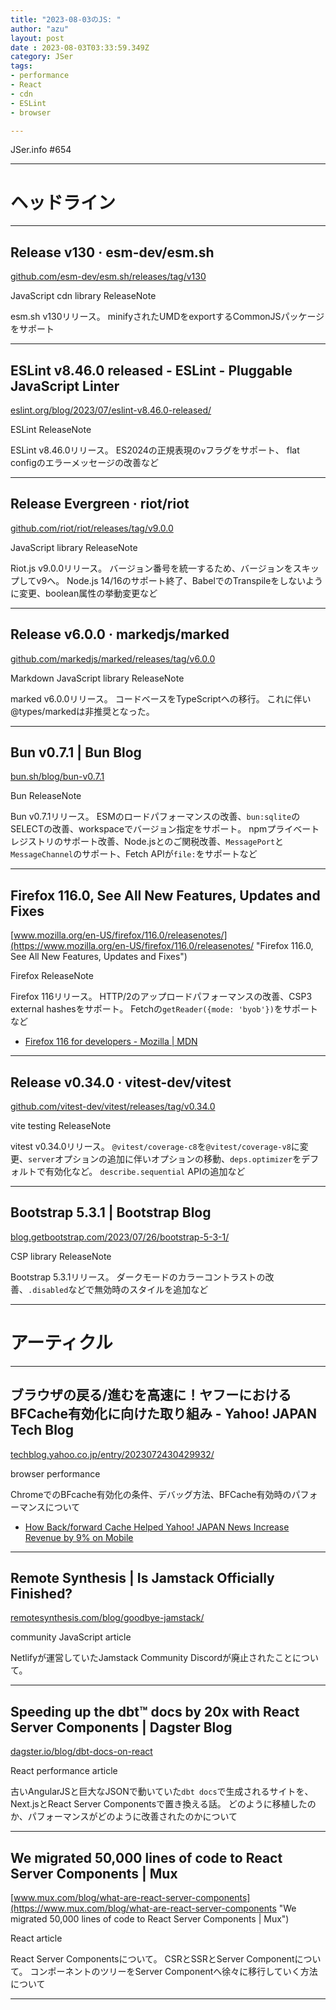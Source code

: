 ```yaml
---
title: "2023-08-03のJS: "
author: "azu"
layout: post
date : 2023-08-03T03:33:59.349Z
category: JSer
tags:
- performance
- React
- cdn
- ESLint
- browser

---
```


JSer.info #654

----

<h1 class="site-genre">ヘッドライン</h1>

----

## Release v130 · esm-dev/esm.sh
[github.com/esm-dev/esm.sh/releases/tag/v130](https://github.com/esm-dev/esm.sh/releases/tag/v130 "Release v130 · esm-dev/esm.sh")
<p class="jser-tags jser-tag-icon"><span class="jser-tag">JavaScript</span> <span class="jser-tag">cdn</span> <span class="jser-tag">library</span> <span class="jser-tag">ReleaseNote</span></p>

esm.sh v130リリース。
minifyされたUMDをexportするCommonJSパッケージをサポート


----

## ESLint v8.46.0 released - ESLint - Pluggable JavaScript Linter
[eslint.org/blog/2023/07/eslint-v8.46.0-released/](https://eslint.org/blog/2023/07/eslint-v8.46.0-released/ "ESLint v8.46.0 released - ESLint - Pluggable JavaScript Linter")
<p class="jser-tags jser-tag-icon"><span class="jser-tag">ESLint</span> <span class="jser-tag">ReleaseNote</span></p>

ESLint v8.46.0リリース。
ES2024の正規表現の`v`フラグをサポート、 flat configのエラーメッセージの改善など


----

## Release Evergreen · riot/riot
[github.com/riot/riot/releases/tag/v9.0.0](https://github.com/riot/riot/releases/tag/v9.0.0 "Release Evergreen · riot/riot")
<p class="jser-tags jser-tag-icon"><span class="jser-tag">JavaScript</span> <span class="jser-tag">library</span> <span class="jser-tag">ReleaseNote</span></p>

Riot.js v9.0.0リリース。
バージョン番号を統一するため、バージョンをスキップしてv9へ。
Node.js 14/16のサポート終了、BabelでのTranspileをしないように変更、boolean属性の挙動変更など


----

## Release v6.0.0 · markedjs/marked
[github.com/markedjs/marked/releases/tag/v6.0.0](https://github.com/markedjs/marked/releases/tag/v6.0.0 "Release v6.0.0 · markedjs/marked")
<p class="jser-tags jser-tag-icon"><span class="jser-tag">Markdown</span> <span class="jser-tag">JavaScript</span> <span class="jser-tag">library</span> <span class="jser-tag">ReleaseNote</span></p>

marked v6.0.0リリース。
コードベースをTypeScriptへの移行。
これに伴い@types/markedは非推奨となった。


----

## Bun v0.7.1 | Bun Blog
[bun.sh/blog/bun-v0.7.1](https://bun.sh/blog/bun-v0.7.1 "Bun v0.7.1 | Bun Blog")
<p class="jser-tags jser-tag-icon"><span class="jser-tag">Bun</span> <span class="jser-tag">ReleaseNote</span></p>

Bun v0.7.1リリース。
ESMのロードパフォーマンスの改善、`bun:sqlite`のSELECTの改善、workspaceでバージョン指定をサポート。
npmプライベートレジストリのサポート改善、Node.jsとのご関税改善、`MessagePort`と`MessageChannel`のサポート、Fetch APIが`file:`をサポートなど


----

## Firefox 116.0, See All New Features, Updates and Fixes
[www.mozilla.org/en-US/firefox/116.0/releasenotes/](https://www.mozilla.org/en-US/firefox/116.0/releasenotes/ "Firefox 116.0, See All New Features, Updates and Fixes")
<p class="jser-tags jser-tag-icon"><span class="jser-tag">Firefox</span> <span class="jser-tag">ReleaseNote</span></p>

Firefox 116リリース。
HTTP/2のアップロードパフォーマンスの改善、CSP3 external hashesをサポート。
Fetchの`getReader({mode: 'byob'})`をサポートなど

- [Firefox 116 for developers - Mozilla | MDN](https://developer.mozilla.org/en-US/docs/Mozilla/Firefox/Releases/116 "Firefox 116 for developers - Mozilla | MDN")

----

## Release v0.34.0 · vitest-dev/vitest
[github.com/vitest-dev/vitest/releases/tag/v0.34.0](https://github.com/vitest-dev/vitest/releases/tag/v0.34.0 "Release v0.34.0 · vitest-dev/vitest")
<p class="jser-tags jser-tag-icon"><span class="jser-tag">vite</span> <span class="jser-tag">testing</span> <span class="jser-tag">ReleaseNote</span></p>

vitest v0.34.0リリース。
`@vitest/coverage-c8`を`@vitest/coverage-v8`に変更、`server`オプションの追加に伴いオプションの移動、`deps.optimizer`をデフォルトで有効化など。
`describe.sequential` APIの追加など


----

## Bootstrap 5.3.1 | Bootstrap Blog
[blog.getbootstrap.com/2023/07/26/bootstrap-5-3-1/](https://blog.getbootstrap.com/2023/07/26/bootstrap-5-3-1/ "Bootstrap 5.3.1 | Bootstrap Blog")
<p class="jser-tags jser-tag-icon"><span class="jser-tag">CSP</span> <span class="jser-tag">library</span> <span class="jser-tag">ReleaseNote</span></p>

Bootstrap 5.3.1リリース。
ダークモードのカラーコントラストの改善、`.disabled`などで無効時のスタイルを追加など


----
<h1 class="site-genre">アーティクル</h1>

----

## ブラウザの戻る/進むを高速に！ヤフーにおけるBFCache有効化に向けた取り組み - Yahoo! JAPAN Tech Blog
[techblog.yahoo.co.jp/entry/2023072430429932/](https://techblog.yahoo.co.jp/entry/2023072430429932/ "ブラウザの戻る/進むを高速に！ヤフーにおけるBFCache有効化に向けた取り組み - Yahoo! JAPAN Tech Blog")
<p class="jser-tags jser-tag-icon"><span class="jser-tag">browser</span> <span class="jser-tag">performance</span></p>

ChromeでのBFcache有効化の条件、デバッグ方法、BFCache有効時のパフォーマンスについて

- [How Back/forward Cache Helped Yahoo! JAPAN News Increase Revenue by 9% on Mobile](https://web.dev/yahoo-japan-news-bfcache/ "How Back/forward Cache Helped Yahoo! JAPAN News Increase Revenue by 9% on Mobile")

----

## Remote Synthesis | Is Jamstack Officially Finished?
[remotesynthesis.com/blog/goodbye-jamstack/](https://remotesynthesis.com/blog/goodbye-jamstack/ "Remote Synthesis | Is Jamstack Officially Finished?")
<p class="jser-tags jser-tag-icon"><span class="jser-tag">community</span> <span class="jser-tag">JavaScript</span> <span class="jser-tag">article</span></p>

Netlifyが運営していたJamstack Community Discordが廃止されたことについて。


----

## Speeding up the dbt™ docs by 20x with React Server Components | Dagster Blog
[dagster.io/blog/dbt-docs-on-react](https://dagster.io/blog/dbt-docs-on-react "Speeding up the dbt™ docs by 20x with React Server Components | Dagster Blog")
<p class="jser-tags jser-tag-icon"><span class="jser-tag">React</span> <span class="jser-tag">performance</span> <span class="jser-tag">article</span></p>

古いAngularJSと巨大なJSONで動いていた`dbt docs`で生成されるサイトを、Next.jsとReact Server Componentsで置き換える話。
どのように移植したのか、パフォーマンスがどのように改善されたのかについて


----

## We migrated 50,000 lines of code to React Server Components | Mux
[www.mux.com/blog/what-are-react-server-components](https://www.mux.com/blog/what-are-react-server-components "We migrated 50,000 lines of code to React Server Components | Mux")
<p class="jser-tags jser-tag-icon"><span class="jser-tag">React</span> <span class="jser-tag">article</span></p>

React Server Componentsについて。
CSRとSSRとServer Componentについて。
コンポーネントのツリーをServer Componentへ徐々に移行していく方法について


----
